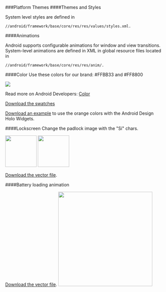 ###Platform Themes
####Themes and Styles

System level styles are defined in
```text
//android/framework/base/core/res/res/values/styles.xml.
```

####Animations

Android supports configurable animations for window and view transitions. System-level animations are defined in XML in global resource files located in
```text
//android/framework/base/core/res/res/anim/.
```

####Color
Use these colors for our brand: \#FFBB33 and \#FF8800

![](/android-doc-odm/res/colors.png)

Read more on Android Developers: [Color](http://developer.android.com/design/style/color.html "Android Developers")

[Download the swatches](http://developer.android.com/downloads/design/Android_Design_Color_Swatches_20120229.zip)

[Download an example](/android-doc-odm/res/Android_Design_Holo_Widgets_20120814.fw.png) to use the orange colors with the Android Design Holo Widgets.

####Lockscreen
Change the padlock image with the "Sí" chars.

<img  src="/android-doc-odm/res/lockscreen.png" style="width: 100px;"/>
<img  src="/android-doc-odm/res/logo-slide-lock-screen.svg" style="width: 100px;"/>

[Download the vector file](/android-doc-odm/res/logo-slide-lock-screen.eps).

####Battery loading animation

[Download the vector file](/android-doc-odm/res/battery.eps).
<img  src="/android-doc-odm/res/battery.png" style="width: 300px;"/>


